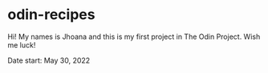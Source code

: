 # odin-recipes
Hi! My names is Jhoana and this is my first project in The Odin Project. Wish me luck!

Date start: May 30, 2022